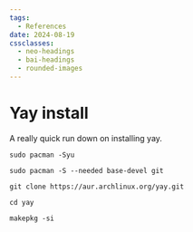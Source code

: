 ```yaml
---
tags:
  - References
date: 2024-08-19
cssclasses:
  - neo-headings
  - bai-headings
  - rounded-images
---
```

# Yay install
A really quick run down on installing yay.

```
sudo pacman -Syu
```

```
sudo pacman -S --needed base-devel git
```

```
git clone https://aur.archlinux.org/yay.git
```

```
cd yay
```

```
makepkg -si
```
